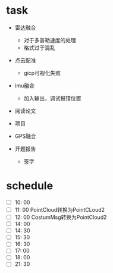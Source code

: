 # task

- 雷达融合
  - 对于多普勒速度的处理
  - 格式过于混乱
  
- 点云配准
  - gicp可视化失败

- imu融合
  - 加入输出，调试报错位置
- 阅读论文
- 项目

- GPS融合
- 开题报告
  - 签字

# schedule

- [ ] 10: 00  
- [ ] 11: 00  PointCloud转换为PointCLoud2
- [ ] 12: 00  CostumMsg转换为PointCloud2 
- [ ] 14: 00 
- [ ] 14: 30 
- [ ] 15: 30 
- [ ] 16: 30 
- [ ] 17: 00 
- [ ] 18: 00 
- [ ] 21: 30
